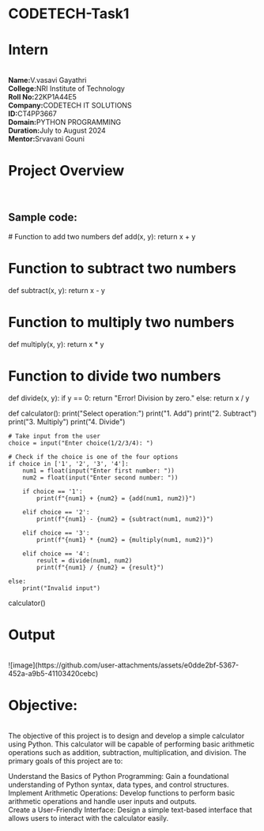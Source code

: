 # CODETECH-Task1
<h1><b>Intern</b></h1><br>
<b>Name:</b>V.vasavi Gayathri<br>
<b>College:</b>NRI Institute of Technology<br>
<b>Roll No:</b>22KP1A44E5<br>
<B>Company:</B>CODETECH IT SOLUTIONS<br>
<B>ID:</B>CT4PP3667<br>
<B>Domain:</B>PYTHON PROGRAMMING<br>
<B>Duration:</B>July to August 2024<br>
<B>Mentor:</B>Srvavani Gouni<br>
<h1>Project Overview</h1><br>
<h2>Sample code:</h2>
# Function to add two numbers
def add(x, y):
    return x + y


# Function to subtract two numbers
def subtract(x, y):
    return x - y


# Function to multiply two numbers
def multiply(x, y):
    return x * y


# Function to divide two numbers
def divide(x, y):
    if y == 0:
        return "Error! Division by zero."
    else:
        return x / y


def calculator():
    print("Select operation:")
    print("1. Add")
    print("2. Subtract")
    print("3. Multiply")
    print("4. Divide")

    # Take input from the user
    choice = input("Enter choice(1/2/3/4): ")

    # Check if the choice is one of the four options
    if choice in ['1', '2', '3', '4']:
        num1 = float(input("Enter first number: "))
        num2 = float(input("Enter second number: "))

        if choice == '1':
            print(f"{num1} + {num2} = {add(num1, num2)}")

        elif choice == '2':
            print(f"{num1} - {num2} = {subtract(num1, num2)}")

        elif choice == '3':
            print(f"{num1} * {num2} = {multiply(num1, num2)}")

        elif choice == '4':
            result = divide(num1, num2)
            print(f"{num1} / {num2} = {result}")

    else:
        print("Invalid input")
calculator()<br>
<h1>Output</h1><br>
![image](https://github.com/user-attachments/assets/e0dde2bf-5367-452a-a9b5-41103420cebc)<br>
<h1><b>Objective:</b></h1><br>
The objective of this project is to design and develop a simple calculator using Python. This calculator will be capable of performing basic arithmetic operations such as addition, subtraction, multiplication, and division. The primary goals of this project are to:<br>

Understand the Basics of Python Programming: Gain a foundational understanding of Python syntax, data types, and control structures.<br>
Implement Arithmetic Operations: Develop functions to perform basic arithmetic operations and handle user inputs and outputs.<br>
Create a User-Friendly Interface: Design a simple text-based interface that allows users to interact with the calculator easily.






